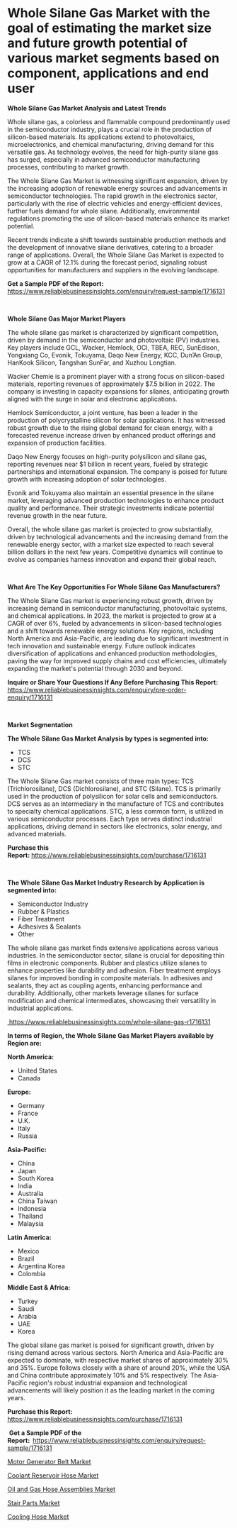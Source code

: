 <p><h1>Whole Silane Gas Market with the goal of estimating the market size and future growth potential of various market segments based on component, applications and end user</h1></p><p><strong>Whole Silane Gas Market Analysis and Latest Trends</strong></p>
<p><p>Whole silane gas, a colorless and flammable compound predominantly used in the semiconductor industry, plays a crucial role in the production of silicon-based materials. Its applications extend to photovoltaics, microelectronics, and chemical manufacturing, driving demand for this versatile gas. As technology evolves, the need for high-purity silane gas has surged, especially in advanced semiconductor manufacturing processes, contributing to market growth.</p><p>The Whole Silane Gas Market is witnessing significant expansion, driven by the increasing adoption of renewable energy sources and advancements in semiconductor technologies. The rapid growth in the electronics sector, particularly with the rise of electric vehicles and energy-efficient devices, further fuels demand for whole silane. Additionally, environmental regulations promoting the use of silicon-based materials enhance its market potential.</p><p>Recent trends indicate a shift towards sustainable production methods and the development of innovative silane derivatives, catering to a broader range of applications. Overall, the Whole Silane Gas Market is expected to grow at a CAGR of 12.1% during the forecast period, signaling robust opportunities for manufacturers and suppliers in the evolving landscape.</p></p>
<p><strong>Get a Sample PDF of the Report:&nbsp;</strong> <a href="https://www.reliablebusinessinsights.com/enquiry/request-sample/1716131?utm_campaign=57&utm_medium=2&utm_source=Github&utm_content=ia&utm_term=28032025&utm_id=whole-silane-gas">https://www.reliablebusinessinsights.com/enquiry/request-sample/1716131</a></p>
<p>&nbsp;</p>
<p><strong>Whole Silane Gas Major Market Players</strong></p>
<p><p>The whole silane gas market is characterized by significant competition, driven by demand in the semiconductor and photovoltaic (PV) industries. Key players include GCL, Wacker, Hemlock, OCI, TBEA, REC, SunEdison, Yongxiang Co, Evonik, Tokuyama, Daqo New Energy, KCC, Dun’An Group, HanKook Silicon, Tangshan SunFar, and Xuzhou Longtian.</p><p>Wacker Chemie is a prominent player with a strong focus on silicon-based materials, reporting revenues of approximately $7.5 billion in 2022. The company is investing in capacity expansions for silanes, anticipating growth aligned with the surge in solar and electronic applications.</p><p>Hemlock Semiconductor, a joint venture, has been a leader in the production of polycrystalline silicon for solar applications. It has witnessed robust growth due to the rising global demand for clean energy, with a forecasted revenue increase driven by enhanced product offerings and expansion of production facilities.</p><p>Daqo New Energy focuses on high-purity polysilicon and silane gas, reporting revenues near $1 billion in recent years, fueled by strategic partnerships and international expansion. The company is poised for future growth with increasing adoption of solar technologies.</p><p>Evonik and Tokuyama also maintain an essential presence in the silane market, leveraging advanced production technologies to enhance product quality and performance. Their strategic investments indicate potential revenue growth in the near future.</p><p>Overall, the whole silane gas market is projected to grow substantially, driven by technological advancements and the increasing demand from the renewable energy sector, with a market size expected to reach several billion dollars in the next few years. Competitive dynamics will continue to evolve as companies harness innovation and expand their global reach.</p></p>
<p>&nbsp;</p>
<p><strong>What Are The Key Opportunities For Whole Silane Gas Manufacturers?</strong></p>
<p><p>The Whole Silane Gas market is experiencing robust growth, driven by increasing demand in semiconductor manufacturing, photovoltaic systems, and chemical applications. In 2023, the market is projected to grow at a CAGR of over 6%, fueled by advancements in silicon-based technologies and a shift towards renewable energy solutions. Key regions, including North America and Asia-Pacific, are leading due to significant investment in tech innovation and sustainable energy. Future outlook indicates diversification of applications and enhanced production methodologies, paving the way for improved supply chains and cost efficiencies, ultimately expanding the market's potential through 2030 and beyond.</p></p>
<p><strong>Inquire or Share Your Questions If Any Before Purchasing This Report:</strong> <a href="https://www.reliablebusinessinsights.com/enquiry/pre-order-enquiry/1716131?utm_campaign=57&utm_medium=2&utm_source=Github&utm_content=ia&utm_term=28032025&utm_id=whole-silane-gas">https://www.reliablebusinessinsights.com/enquiry/pre-order-enquiry/1716131</a></p>
<p>&nbsp;</p>
<p><strong>Market Segmentation</strong></p>
<p><strong>The Whole Silane Gas Market Analysis by types is segmented into:</strong></p>
<p><ul><li>TCS</li><li>DCS</li><li>STC</li></ul></p>
<p><p>The Whole Silane Gas market consists of three main types: TCS (Trichlorosilane), DCS (Dichlorosilane), and STC (Silane). TCS is primarily used in the production of polysilicon for solar cells and semiconductors. DCS serves as an intermediary in the manufacture of TCS and contributes to specialty chemical applications. STC, a less common form, is utilized in various semiconductor processes. Each type serves distinct industrial applications, driving demand in sectors like electronics, solar energy, and advanced materials.</p></p>
<p><strong>Purchase this Report:&nbsp;</strong><a href="https://www.reliablebusinessinsights.com/purchase/1716131?utm_campaign=57&utm_medium=2&utm_source=Github&utm_content=ia&utm_term=28032025&utm_id=whole-silane-gas">https://www.reliablebusinessinsights.com/purchase/1716131</a></p>
<p>&nbsp;</p>
<p><strong>The Whole Silane Gas Market Industry Research by Application is segmented into:</strong></p>
<p><ul><li>Semiconductor Industry</li><li>Rubber & Plastics</li><li>Fiber Treatment</li><li>Adhesives & Sealants</li><li>Other</li></ul></p>
<p><p>The whole silane gas market finds extensive applications across various industries. In the semiconductor sector, silane is crucial for depositing thin films in electronic components. Rubber and plastics utilize silanes to enhance properties like durability and adhesion. Fiber treatment employs silanes for improved bonding in composite materials. In adhesives and sealants, they act as coupling agents, enhancing performance and durability. Additionally, other markets leverage silanes for surface modification and chemical intermediates, showcasing their versatility in industrial applications.</p></p>
<p><a href="https://www.reliablebusinessinsights.com/whole-silane-gas-r1716131?utm_campaign=57&utm_medium=2&utm_source=Github&utm_content=ia&utm_term=28032025&utm_id=whole-silane-gas">&nbsp;https://www.reliablebusinessinsights.com/whole-silane-gas-r1716131</a></p>
<p><strong>In terms of Region, the Whole Silane Gas Market Players available by Region are:</strong></p>
<p>
    <p> <strong> North America: </strong>
        <ul>
            <li>United States</li>
            <li>Canada</li>
        </ul>
        </p> 
    <p> <strong> Europe: </strong>
        <ul>
            <li>Germany</li>
            <li>France</li>
            <li>U.K.</li>
            <li>Italy</li>
            <li>Russia</li>
        </ul>
        </p> 
    <p> <strong> Asia-Pacific: </strong>
        <ul>
            <li>China</li>
            <li>Japan</li>
            <li>South Korea</li>
            <li>India</li>
            <li>Australia</li>
            <li>China Taiwan</li>
            <li>Indonesia</li>
            <li>Thailand</li>
            <li>Malaysia</li>
        </ul>
        </p> 
    <p> <strong> Latin America: </strong>
        <ul>
            <li>Mexico</li>
            <li>Brazil</li>
            <li>Argentina Korea</li>
            <li>Colombia</li>
        </ul>
        </p> 
    <p> <strong> Middle East & Africa: </strong>
        <ul>
            <li>Turkey</li>
            <li>Saudi</li>
            <li>Arabia</li>
            <li>UAE</li>
            <li>Korea</li>
        </ul>
    </p>
    </p>
<p><p>The global silane gas market is poised for significant growth, driven by rising demand across various sectors. North America and Asia-Pacific are expected to dominate, with respective market shares of approximately 30% and 35%. Europe follows closely with a share of around 20%, while the USA and China contribute approximately 10% and 5% respectively. The Asia-Pacific region's robust industrial expansion and technological advancements will likely position it as the leading market in the coming years.</p></p>
<p><strong>Purchase this Report: </strong><a href="https://www.reliablebusinessinsights.com/purchase/1716131?utm_campaign=57&utm_medium=2&utm_source=Github&utm_content=ia&utm_term=28032025&utm_id=whole-silane-gas">https://www.reliablebusinessinsights.com/purchase/1716131</a></p>
<p>&nbsp;<strong>Get a Sample PDF of the Report:&nbsp;&nbsp;</strong><a href="https://www.reliablebusinessinsights.com/enquiry/request-sample/1716131?utm_campaign=57&utm_medium=2&utm_source=Github&utm_content=ia&utm_term=28032025&utm_id=whole-silane-gas">https://www.reliablebusinessinsights.com/enquiry/request-sample/1716131</a></p>
<p><strong></strong></p>
<p><p><a href="https://github.com/snakewaduddx/Market-Research-Report-List-1/blob/main/motor-generator-belt-market.md?utm_campaign=57&utm_medium=2&utm_source=Github&utm_content=ia&utm_term=28032025&utm_id=whole-silane-gas">Motor Generator Belt Market</a></p><p><a href="https://github.com/zeyddaddo4/Market-Research-Report-List-1/blob/main/coolant-reservoir-hose-market.md?utm_campaign=57&utm_medium=2&utm_source=Github&utm_content=ia&utm_term=28032025&utm_id=whole-silane-gas">Coolant Reservoir Hose Market</a></p><p><a href="https://github.com/sakuniniray98/Market-Research-Report-List-1/blob/main/oil-and-gas-hose-assemblies-market.md?utm_campaign=57&utm_medium=2&utm_source=Github&utm_content=ia&utm_term=28032025&utm_id=whole-silane-gas">Oil and Gas Hose Assemblies Market</a></p><p><a href="https://github.com/houltngake/Market-Research-Report-List-1/blob/main/stair-parts-market.md?utm_campaign=57&utm_medium=2&utm_source=Github&utm_content=ia&utm_term=28032025&utm_id=whole-silane-gas">Stair Parts Market</a></p><p><a href="https://github.com/pllahoithana9/Market-Research-Report-List-1/blob/main/cooling-hose-market.md?utm_campaign=57&utm_medium=2&utm_source=Github&utm_content=ia&utm_term=28032025&utm_id=whole-silane-gas">Cooling Hose Market</a></p></p>